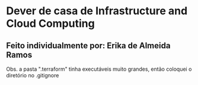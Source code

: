 # Dever de casa de Infrastructure and Cloud Computing
## Feito individualmente por: Erika de Almeida Ramos

Obs. a pasta ".terraform" tinha executáveis muito grandes, então coloquei o diretório no .gitignore
